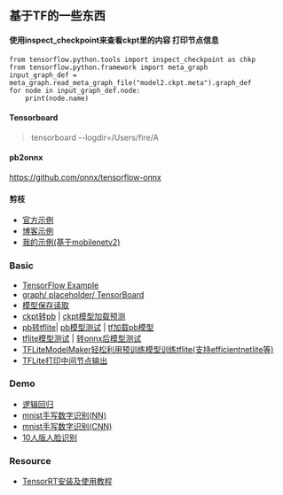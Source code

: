 ## 基于TF的一些东西

#### 使用inspect_checkpoint来查看ckpt里的内容 打印节点信息
~~~
from tensorflow.python.tools import inspect_checkpoint as chkp
from tensorflow.python.framework import meta_graph
input_graph_def = meta_graph.read_meta_graph_file("model2.ckpt.meta").graph_def
for node in input_graph_def.node:
    print(node.name)
~~~

#### Tensorboard
> tensorboard --logdir=/Users/fire/A

#### pb2onnx
https://github.com/onnx/tensorflow-onnx


#### 剪枝
* [官方示例](https://tensorflow.google.cn/model_optimization/guide/pruning/pruning_with_keras)
* [博客示例](https://www.cnblogs.com/purple5252/p/11812207.html)
* [我的示例(基于mobilenetv2)](./basic/pruned_demo.py)

### Basic

* [TensorFlow Example](./basic/TensorFlowExample.ipynb)
* [graph/ placeholder/ TensorBoard](./basic/Learn_tf.ipynb)
* [模型保存读取](./basic/tf_save_load.ipynb)
* [ckpt转pb](./basic/ckpt2pb.py) | [ckpt模型加载预测](./basic/ckpt_pre.py)
* [pb转tflite](./basic/pb2tflite.py)| [pb模型测试](./basic/tf_pb_pre.py) |  [tf加载pb模型](./basic/read_pb.py)
* [tflite模型测试](./basic/tflite_pre.py) | [转onnx后模型测试](./basic/onnx_pre.py)
* [TFLiteModelMaker轻松利用预训练模型训练tflite(支持efficientnetlite等)](./basic/TFLiteModelMaker)
* [TFLite打印中间节点输出](./basic/tflite_show_middle_output.py)

### Demo

* [逻辑回归](./demo/TF_logsitic.ipynb)
* [mnist手写数字识别(NN)](./demo/basic_mnist_demo.py)
* [mnist手写数字识别(CNN)](./demo/mnist_cnn_demo.py)
* [10人版人脸识别](./demo/ten_people_face_reconize)


### Resource
* [TensorRT安装及使用教程](https://blog.csdn.net/zong596568821xp/article/details/86077553)
